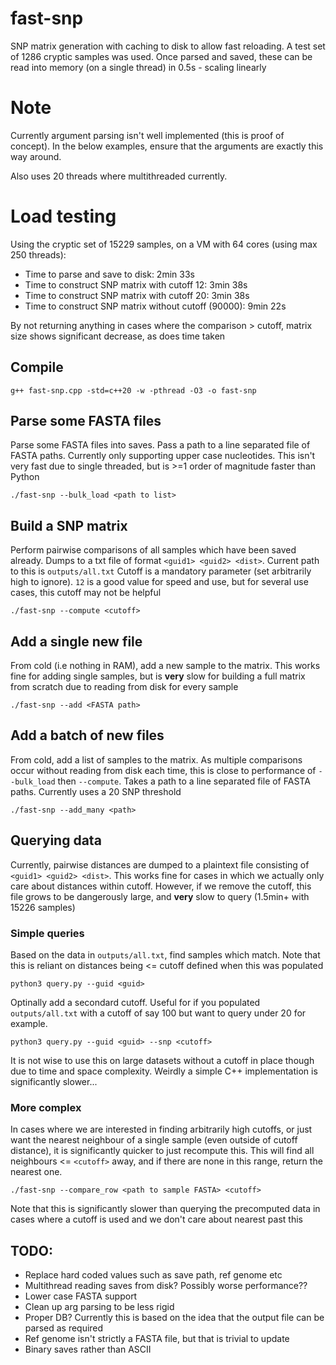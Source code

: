# fast-snp
SNP matrix generation with caching to disk to allow fast reloading.
A test set of 1286 cryptic samples was used. Once parsed and saved, these can be read into memory (on a single thread) in 0.5s - scaling linearly

# Note
Currently argument parsing isn't well implemented (this is proof of concept). In the below examples, ensure that the arguments are exactly this way around.

Also uses 20 threads where multithreaded currently.

# Load testing
Using the cryptic set of 15229 samples, on a VM with 64 cores (using max 250 threads):

* Time to parse and save to disk: 2min 33s
* Time to construct SNP matrix with cutoff 12: 3min 38s
* Time to construct SNP matrix with cutoff 20: 3min 38s
* Time to construct SNP matrix without cutoff (90000): 9min 22s

By not returning anything in cases where the comparison > cutoff, matrix size shows significant decrease, as does time taken

## Compile
```
g++ fast-snp.cpp -std=c++20 -w -pthread -O3 -o fast-snp
```

## Parse some FASTA files
Parse some FASTA files into saves. Pass a path to a line separated file of FASTA paths. Currently only supporting upper case nucleotides. This isn't very fast due to single threaded, but is >=1 order of magnitude faster than Python

```
./fast-snp --bulk_load <path to list>
```

## Build a SNP matrix
Perform pairwise comparisons of all samples which have been saved already. Dumps to a txt file of format `<guid1> <guid2> <dist>`. Current path to this is `outputs/all.txt`
Cutoff is a mandatory parameter (set arbitrarily high to ignore). `12` is a good value for speed and use, but for several use cases, this cutoff may not be helpful
```
./fast-snp --compute <cutoff>
```

## Add a single new file
From cold (i.e nothing in RAM), add a new sample to the matrix. This works fine for adding single samples, but is **very** slow for building a full matrix from scratch due to reading from disk for every sample
```
./fast-snp --add <FASTA path>
```

## Add a batch of new files
From cold, add a list of samples to the matrix. As multiple comparisons occur without reading from disk each time, this is close to performance of `--bulk_load` then `--compute`. Takes a path to a line separated file of FASTA paths. Currently uses a 20 SNP threshold
```
./fast-snp --add_many <path>
```

## Querying data
Currently, pairwise distances are dumped to a plaintext file consisting of `<guid1> <guid2> <dist>`. This works fine for cases in which we actually only care about distances within cutoff. However, if we remove the cutoff, this file grows to be dangerously large, and **very** slow to query (1.5min+ with 15226 samples)

### Simple queries
Based on the data in `outputs/all.txt`, find samples which match. Note that this is reliant on distances being <= cutoff defined when this was populated
```
python3 query.py --guid <guid>
```

Optinally add a secondard cutoff. Useful for if you populated `outputs/all.txt` with a cutoff of say 100 but want to query under 20 for example.
```
python3 query.py --guid <guid> --snp <cutoff>
```
It is not wise to use this on large datasets without a cutoff in place though due to time and space complexity. Weirdly a simple C++ implementation is significantly slower...


### More complex
In cases where we are interested in finding arbitrarily high cutoffs, or just want the nearest neighbour of a single sample (even outside of cutoff distance), it is significantly quicker to just recompute this. This will find all neighbours <= `<cutoff>` away, and if there are none in this range, return the nearest one.
```
./fast-snp --compare_row <path to sample FASTA> <cutoff>
```
Note that this is significantly slower than querying the precomputed data in cases where a cutoff is used and we don't care about nearest past this


## TODO:
* Replace hard coded values such as save path, ref genome etc
* Multithread reading saves from disk? Possibly worse performance??
* Lower case FASTA support
* Clean up arg parsing to be less rigid
* Proper DB? Currently this is based on the idea that the output file can be parsed as required
* Ref genome isn't strictly a FASTA file, but that is trivial to update
* Binary saves rather than ASCII

